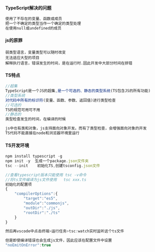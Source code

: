 ####  TypeScript解决的问题

```typescript
使用了不存在的变量、函数或成员
把一个不确定的类型当作一个确定的类型处理
在使用null或undefined的成员
```



#### js的原罪

```
弱类型语言，变量类型可以随时改变
无法适应大型的项目
解释执行语言，错误发生的时间，是在运行时.因此开发中大部分时间在排错
```



#### TS特点

```typescript
//超集
TypeScript是一个JS的超集,是一个可选的、静态的类型系统(TS包含JS的所有功能)
//类型系统
对代码中所有的标识符(变量、函数、参数、返回值)进行类型检查
//可选的
TS的规范可用可不用
//静态的
类型检查发生的时间，在编译的时候
```



```typescript
js中也有类和对象，js支持面向对象开发。而有了类型检查，会增强面向对象的开发
TS代码不能直接在node和浏览器环境里运行
```



#### TS开发环境

```typescript
npm install typescript -g
npm init -y  生成一个package.json文件夹
tsc --init    初始化TS,创建tsconfig.json文件

//查看typescript版本只能使用 tsc -v命令
//将ts文件编译为js文件使用   tsc xxx.ts
初始化的配置项
{
    "compilerOptions":{
        "target":"es5",
        "module":"commonjs",
        "outDir":"./js",
        "rootDir":"./ts"
    }
}

然后再vscode中点击终端>运行任务>tsc:watch实时监听这个ts文件

但是即使编译错误也会生成js文件，因此应该在配置文件中设置
"noEmitOnError":true
```


